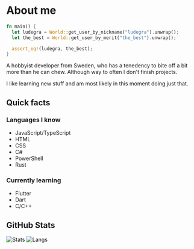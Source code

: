 # About me

```rs
fn main() {
  let ludegra = World::get_user_by_nickname("ludegra").unwrap();
  let the_best = World::get_user_by_merit("the_best").unwrap();

  assert_eq!(ludegra, the_best);
}
```

A hobbyist developer from Sweden, who has a tenedency to bite off a bit more than he can chew.
Although way to often I don't finish projects.

I like learning new stuff and am most likely in this moment doing just that.

## Quick facts

### Languages I know

- JavaScript/TypeScript
- HTML
- CSS
- C#
- PowerShell
- Rust
  
### Currently learning 

- Flutter
- Dart
- C/C++

## GitHub Stats

![Stats](https://github-readme-stats.vercel.app/api?username=ludegra&count_private=true&show_icons=true)
![Langs](https://github-readme-stats.vercel.app/api/top-langs/?username=ludegra&layout=compact&langs_count=8)
